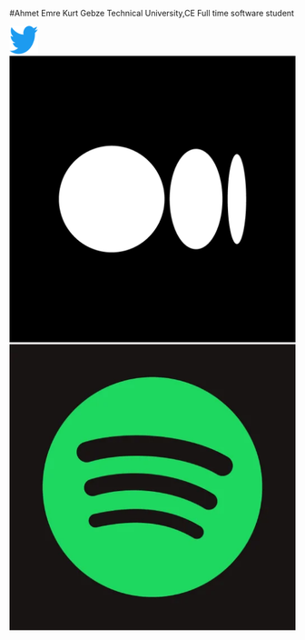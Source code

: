 #Ahmet Emre Kurt
Gebze Technical University,CE   Full time software student

<a href="https://twitter.com/AhmetEmreKurt4"> <img src="https://github.com/WauF/Portfolio/blob/main/portfolio%20images/Twitter-logo.svg.png" alt="Twitter" height=50 width=50 />  </a>
![Medium](https://github.com/WauF/Portfolio/blob/main/portfolio%20images/medium.png)
![Spotify](https://github.com/WauF/Portfolio/blob/main/portfolio%20images/spotify.webp)
